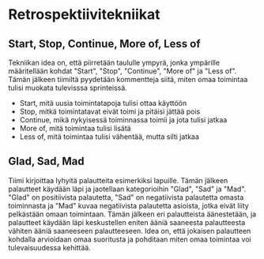# Retrospektiivitekniikat

## Start, Stop, Continue, More of, Less of

Tekniikan idea on, että piirretään taululle ympyrä, jonka ympärille määritellään kohdat "Start", "Stop", "Continue", 
"More of" ja "Less of". Tämän jälkeen tiimiltä pyydetään kommentteja siitä, miten omaa toimintaa tulisi muokata tulevisssa
sprinteissä.

- Start, mitä uusia toimintatapoja tulisi ottaa käyttöön
- Stop, mitkä toimintatavat eivät toimi ja pitäisi jättää pois
- Continue, mikä nykyisessä toiminnassa toimii ja jota tulisi jatkaa
- More of, mitä toimintaa tulisi lisätä
- Less of, mitä toimintaa tulisi vähentää, mutta silti jatkaa

## Glad, Sad, Mad

Tiimi kirjoittaa lyhyitä palautteita esimerkiksi lapuille. Tämän jälkeen palautteet käydään läpi ja jaotellaan
kategorioihin "Glad", "Sad" ja "Mad". "Glad" on positiivista palautetta, "Sad" on negatiivista palautetta
omasta toiminnasta ja "Mad" kuvaa negatiivista palautetta asioista, jotka eivät liity pelkästään
omaan toimintaan. Tämän jälkeen eri palautteista äänestetään, ja palautteet käydään läpi keskustellen
eniten ääniä saaneesta palautteesta vähiten ääniä saaneeseen palautteeseen. Idea on, että jokaisen
palautteen kohdalla arvioidaan omaa suoritusta ja pohditaan miten omaa toimintaa voi tulevaisuudessa kehittää.
